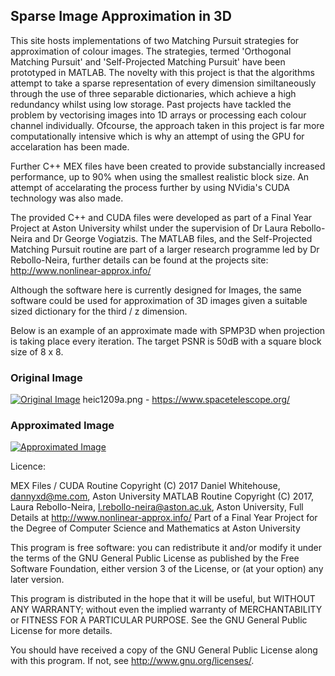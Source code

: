 ## Sparse Image Approximation in 3D

This site hosts implementations of two Matching Pursuit strategies for approximation of colour images. 
The strategies, termed 'Orthogonal Matching Pursuit' and 'Self-Projected Matching Pursuit' have been prototyped in MATLAB.
The novelty with this project is that the algorithms attempt to take a sparse representation of every dimension similtaneously through the use of three separable dictionaries, which achieve a high redundancy whilst using low storage. Past projects have tackled the problem by vectorising images into 1D arrays or processing each colour channel individually. Ofcourse, the approach taken in this project is far more computationally intensive which is why an attempt of using the GPU for accelaration has been made. 

Further C++ MEX files have been created to provide substancially increased performance, up to 90% when using the smallest realistic block size. 
An attempt of accelarating the process further by using NVidia's CUDA technology was also made. 

The provided C++ and CUDA files were developed as part of a Final Year Project at Aston University whilst under the supervision of Dr Laura Rebollo-Neira and Dr George Vogiatzis. The MATLAB files, and the Self-Projected Matching Pursuit routine are part of a larger research programme led by Dr Rebollo-Neira, further details can be found at the projects site: <http://www.nonlinear-approx.info/> 

Although the software here is currently designed for Images, the same software could be used for approximation of 3D images given a suitable sized dictionary for the third / z dimension.

Below is an example of an approximate made with SPMP3D when projection is taking place every iteration. 
The target PSNR is 50dB with a square block size of 8 x 8.

### Original Image
[![Original Image](https://dannyxd11.github.io/SIA_3D/docs/Images/heic1209a.png "Original Image")](https://dannyxd11.github.io/SIA_3D/docs/Images/heic1209a.png)
heic1209a.png - <https://www.spacetelescope.org/>

### Approximated Image
[![Approximated Image](https://dannyxd11.github.io/SIA_3D/docs/Images/Approximation.png "Approximated Image")](https://dannyxd11.github.io/SIA_3D/docs/Images/Approximation.png)


Licence:

MEX Files / CUDA Routine Copyright (C) 2017  Daniel Whitehouse, <dannyxd@me.com>, Aston University
MATLAB Routine Copyright (C) 2017, Laura Rebollo-Neira, <l.rebollo-neira@aston.ac.uk>, Aston University,  Full Details at <http://www.nonlinear-approx.info/>
Part of a Final Year Project for the Degree of Computer Science and Mathematics at Aston University


This program is free software: you can redistribute it and/or modify
it under the terms of the GNU General Public License as published by
the Free Software Foundation, either version 3 of the License, or
(at your option) any later version.

This program is distributed in the hope that it will be useful,
but WITHOUT ANY WARRANTY; without even the implied warranty of
MERCHANTABILITY or FITNESS FOR A PARTICULAR PURPOSE.  See the
GNU General Public License for more details.

You should have received a copy of the GNU General Public License
along with this program.  If not, see <http://www.gnu.org/licenses/>.




